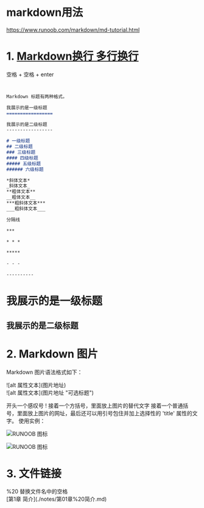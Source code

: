 # markdown用法

<https://www.runoob.com/markdown/md-tutorial.html>

# 1. [Markdown换行 多行换行](https://www.jianshu.com/p/763e5b531d8f)  
空格 + 空格 + enter

```markdown


Markdown 标题有两种格式。

我展示的是一级标题
=================

我展示的是二级标题
-----------------

# 一级标题
## 二级标题
### 三级标题
#### 四级标题
##### 五级标题
###### 六级标题

*斜体文本*
_斜体文本_
**粗体文本**
__粗体文本__
***粗斜体文本***
___粗斜体文本___

分隔线

***

* * *

*****

- - -

----------


```

我展示的是一级标题
=================

我展示的是二级标题
-----------------


# 2. Markdown 图片
Markdown 图片语法格式如下：



  \!\[alt 属性文本\](图片地址)  
  \!\[alt 属性文本\](图片地址 "可选标题")  

开头一个感叹号 !
接着一个方括号，里面放上图片的替代文字
接着一个普通括号，里面放上图片的网址，最后还可以用引号包住并加上选择性的 'title' 属性的文字。
使用实例：

![RUNOOB 图标](http://static.runoob.com/images/runoob-logo.png)

![RUNOOB 图标](http://static.runoob.com/images/runoob-logo.png "RUNOOB")

# 3. 文件链接
\%20 替换文件名中的空格  
\[第1章 简介](./notes/第01章%20简介.md)  
